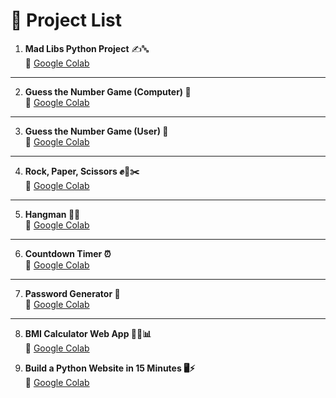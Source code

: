 # 📜 Project List

1. **Mad Libs Python Project** ✍️🔤  
   🔗 [Google Colab](https://colab.research.google.com/drive/1TGFn8fLOjbEJrizNPZdvV-jaMs_XFgAO#scrollTo=wdRLQnSO5hs_)

---

2. **Guess the Number Game (Computer) 🎲**  
   🔗 [Google Colab](https://colab.research.google.com/drive/1nwbLWn7UyQO-f7-CTUXy12uEgi3kcSuZ#scrollTo=LlGX7JdnSQxg&line=1&uniqifier=1)

---

3. **Guess the Number Game (User) 🔢**  
   🔗 [Google Colab](https://colab.research.google.com/drive/1QKgiBK9ddHY8prZ1TIWIbs0pNZROhlA0#scrollTo=xaQmbFXVarCP&line=1&uniqifier=1)

---

4. **Rock, Paper, Scissors ✊📄✂️**  
   🔗 [Google Colab](https://colab.research.google.com/drive/1Ow7_l9roYtg7eUOhqErzPyiZisStKQQQ#scrollTo=MW2tHwBnTJd1)

---

5. **Hangman 🏹💀**  
   🔗 [Google Colab](https://colab.research.google.com/drive/1M1ECH87NkvFUr14RdCs12ExMletZLSL6#scrollTo=9xkwhrlp10Pl&line=2&uniqifier=1)

---

6. **Countdown Timer ⏰**  
   🔗 [Google Colab](https://colab.research.google.com/drive/1gAFmylq0p8zPXs8B5eoSzAMil0fTZAXz#scrollTo=NAAMALgCRUZx)

---

7. **Password Generator 🔑**  
   🔗 [Google Colab](https://colab.research.google.com/drive/1DDfunwMj03dWFQixii5isbdMQ-DkC4by#scrollTo=osRU8s8zVGpS&line=3&uniqifier=1)

---

8. **BMI Calculator Web App 🏋️‍♂️📊**  
   🔗 [Google Colab](https://colab.research.google.com/drive/1f9VN0o4r9LaNeeAXXWvWRVj-L3DlY-QU#scrollTo=Lef8ztousYNY&line=4&uniqifier=1)

9. **Build a Python Website in 15 Minutes 🖥️⚡**  
   🔗 [Google Colab](https://colab.research.google.com/drive/1-b__mE00ZQCnnJjZ2gl8lAd0EGBcjzzW#scrollTo=bgvi48E4tRhn&line=4&uniqifier=1)
